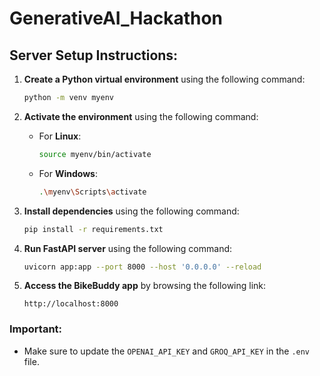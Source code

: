 # GenerativeAI_Hackathon

## Server Setup Instructions:

1. **Create a Python virtual environment** using the following command:
    ```bash
    python -m venv myenv
    ```

2. **Activate the environment** using the following command:
    - For **Linux**:
      ```bash
      source myenv/bin/activate
      ```
    - For **Windows**:
      ```bash
      .\myenv\Scripts\activate
      ```

3. **Install dependencies** using the following command:
    ```bash
    pip install -r requirements.txt
    ```

4. **Run FastAPI server** using the following command:
    ```bash
    uvicorn app:app --port 8000 --host '0.0.0.0' --reload
    ```

5. **Access the BikeBuddy app** by browsing the following link:
    ```text
    http://localhost:8000
    ```

### Important:
- Make sure to update the `OPENAI_API_KEY` and `GROQ_API_KEY` in the `.env` file.
